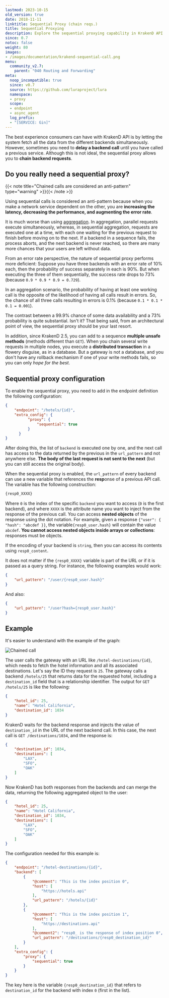```yaml
---
lastmod: 2023-10-15
old_version: true
date: 2018-11-11
linktitle: Sequential Proxy (chain reqs.)
title: Sequential Proxying
description: Explore the sequential proxying capability in KrakenD API Gateway, allowing you to chain multiple requests and orchestrate complex API workflows
since: 0.7
notoc: false
weight: 80
images:
- /images/documentation/krakend-sequential-call.png
menu:
  community_v2.7:
    parent: "040 Routing and Forwarding"
meta:
  noop_incompatible: true
  since: v0.7
  source: https://github.com/luraproject/lura
  namespace:
  - proxy
  scope:
  - endpoint
  - async_agent
  log_prefix:
  - "[SERVICE: Gin]"
---
```

The best experience consumers can have with KrakenD API is by letting the system fetch all the data from the different backends simultaneously. However, sometimes you need to **delay a backend call** until you have called a previous service. Although this is not ideal, the sequential proxy allows you to **chain backend requests**.

## Do you really need a sequential proxy?
{{< note title="Chained calls are considered an anti-pattern" type="warning" >}}{{< /note >}}

Using sequential calls is considered an anti-pattern because when you make a network service dependent on the other, you are **increasing the latency, decreasing the performance, and augmenting the error rate**.

It is much worse than using [aggregation](/docs/v2.7/endpoints/response-manipulation/#aggregation-and-merging). In aggregation, parallel requests execute simultaneously, whereas, in sequential aggregation, requests are executed one at a time, with each one waiting for the previous request to finish before moving on to the next. If a backend in a sequence fails, the process aborts, and the next backend is never reached, so there are many more chances that your users are left without data.

From an error rate perspective, the nature of sequential proxy performs more deficient: Suppose you have three backends with an error rate of 10% each, then the probability of success separately in each is 90%. But when executing the three of them sequentially, the success rate drops to 73% (because `0.9 * 0.9 * 0.9 = 0.729`).

In an aggregation scenario, the probability of having at least one working call is the opposite of the likelihood of having all calls result in errors. So, the chance of all three calls resulting in errors is 0.1% (because `0.1 * 0.1 * 0.1 = 0.001`).

The contrast between a 99.9% chance of some data availability and a 73% probability is quite substantial. Isn't it? That being said, from an architectural point of view, the sequential proxy should be your last resort.

In addition, since KrakenD 2.5, you can add to a sequence **multiple unsafe methods** (methods different than `GET`). When you chain several write requests in multiple nodes, you execute a **distributed transaction** in a flowery disguise, as in a database. But a gateway is not a database, and you don't have any rollback mechanism if one of your write methods fails, so you can only *hope for the best*.

## Sequential proxy configuration
To enable the sequential proxy, you need to add in the endpoint definition the following configuration:

```json
{
    "endpoint": "/hotels/{id}",
    "extra_config": {
          "proxy": {
              "sequential": true
          }
      }
}
```

After doing this, the list of `backend` is executed one by one, and the next call has access to the data returned by the previous in the `url_pattern` and not anywhere else. **The body of the last request is not sent to the next** (but you can still access the original body).

When the sequential proxy is enabled, the `url_pattern` of every backend can use a new variable that references the **resp**onse of a previous API call. The variable has the following construction:

```js
{resp0_XXXX}
```

Where `0` is the index of the specific `backend` you want to access (`0` is the first backend), and where `XXXX` is the attribute name you want to inject from the response of the previous call. You can access **nested objects** of the response using the dot notation. For example, given a response `{"user": { "hash": "abcdef }}`, the variable`{resp0_user.hash}` will contain the value `abcdef`. **You cannot access nested objects inside arrays or collections**: responses must be objects.

If the encoding of your backend is `string`, then you can access its contents using `resp0_content`.

It does not matter if the `{resp0_XXXX}` variable is part of the URL or if it is passed as a query string. For instance, the following examples would work:

```json
{
    "url_pattern": "/user/{resp0_user.hash}"
}
```

And also:

```json
{
    "url_pattern": "/user?hash={resp0_user.hash}"
}
```

## Example
It's easier to understand with the example of the graph:

![Chained call](/images/documentation/krakend-sequential-call.png)

The user calls the gateway with an URL like `/hotel-destinations/{id}`, which needs to fetch the hotel information and all its associated destinations. Let's say the ID they request is `25`. The gateway calls a backend `/hotels/25` that returns data for the requested hotel, including a `destination_id` field that is a relationship identifier. The output for `GET /hotels/25` is like the following:

```json
{
    "hotel_id": 25,
    "name": "Hotel California",
    "destination_id": 1034
}
```

KrakenD waits for the backend response and injects the value of `destination_id` in the URL of the next backend call. In this case, the next call is `GET /destinations/1034`, and the response is:

```json
{
    "destination_id": 1034,
    "destinations": [
        "LAX",
        "SFO",
        "OAK"
    ]
}
```

Now KrakenD has both responses from the backends and can merge the data, returning the following aggregated object to the user:

```json
{
    "hotel_id": 25,
    "name": "Hotel California",
    "destination_id": 1034,
    "destinations": [
        "LAX",
        "SFO",
        "OAK"
    ]
}
```

The configuration needed for this example is:

```json
{
    "endpoint": "/hotel-destinations/{id}",
    "backend": [
        {
            "@comment": "This is the index position 0",
            "host": [
                "https://hotels.api"
            ],
            "url_pattern": "/hotels/{id}"
        },
        {
            "@comment": "This is the index position 1",
            "host": [
                "https://destinations.api"
            ],
            "@comment2": "resp0_ is the response of index position 0",
            "url_pattern": "/destinations/{resp0_destination_id}"
        }
    ],
    "extra_config": {
        "proxy": {
            "sequential": true
        }
    }
}
```

The key here is the variable `{resp0_destination_id}` that refers to `destination_id` for the backend with index `0` (first in the list).
